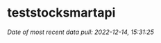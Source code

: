 
<!-- README.md is generated from README.Rmd. Please edit that file -->

# teststocksmartapi

*Date of most recent data pull: 2022-12-14, 15:31:25*
